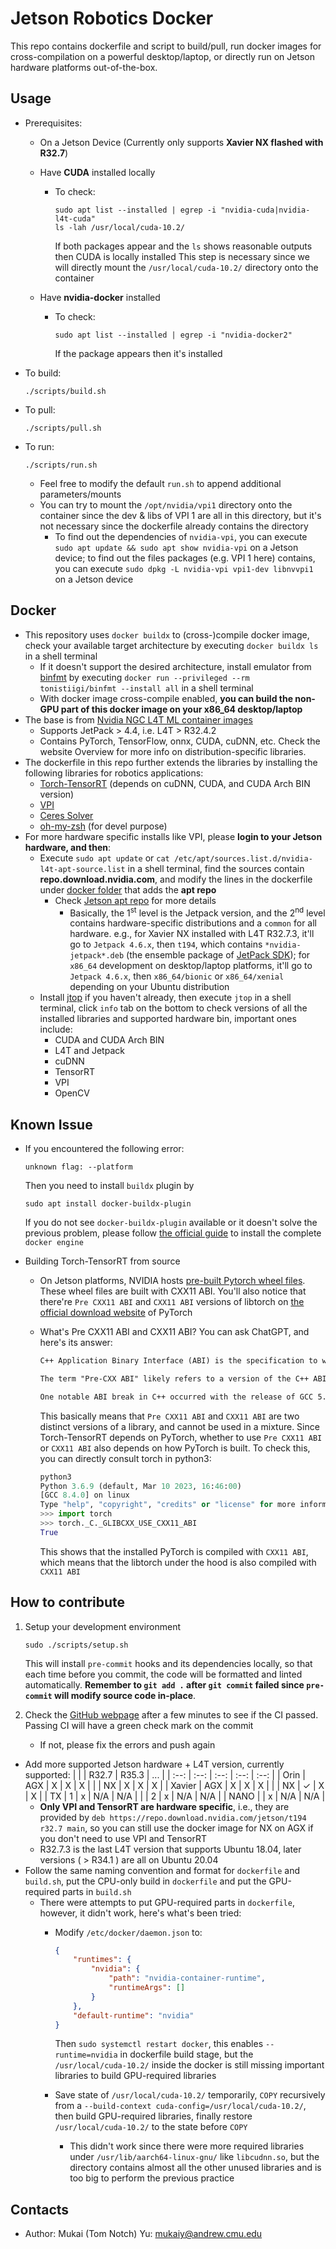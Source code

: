 # Jetson Robotics Docker

This repo contains dockerfile and script to build/pull, run docker images for cross-compilation on a powerful desktop/laptop, or directly run on Jetson hardware platforms out-of-the-box.

## Usage

- Prerequisites:

  - On a Jetson Device (Currently only supports **Xavier NX flashed with R32.7**)

  - Have **CUDA** installed locally

    - To check:

      ```Shell
      sudo apt list --installed | egrep -i "nvidia-cuda|nvidia-l4t-cuda"
      ls -lah /usr/local/cuda-10.2/
      ```

      If both packages appear and the `ls` shows reasonable outputs then CUDA is locally installed
      This step is necessary since we will directly mount the `/usr/local/cuda-10.2/` directory onto the container

  - Have **nvidia-docker** installed

    - To check:

      ```Shell
      sudo apt list --installed | egrep -i "nvidia-docker2"
      ```

      If the package appears then it's installed

- To build:

  ```Shell
  ./scripts/build.sh
  ```

- To pull:

  ```Shell
  ./scripts/pull.sh
  ```

- To run:

  ```Shell
  ./scripts/run.sh
  ```

  - Feel free to modify the default `run.sh` to append additional parameters/mounts
  - You can try to mount the `/opt/nvidia/vpi1` directory onto the container since the dev & libs of VPI 1 are all in this directory, but it's not necessary since the dockerfile already contains the directory
    - To find out the dependencies of `nvidia-vpi`, you can execute `sudo apt update && sudo apt show nvidia-vpi` on a Jetson device; to find out the files packages (e.g. VPI 1 here) contains, you can execute `sudo dpkg -L nvidia-vpi vpi1-dev libnvvpi1` on a Jetson device

## Docker

- This repository uses `docker buildx` to (cross-)compile docker image, check your available target architecture by executing `docker buildx ls` in a shell terminal
  - If it doesn't support the desired architecture, install emulator from [binfmt](https://github.com/tonistiigi/binfmt) by executing `docker run --privileged --rm tonistiigi/binfmt --install all` in a shell terminal
  - With docker image cross-compile enabled, **you can build the non-GPU part of this docker image on your x86_64 desktop/laptop**
- The base is from [Nvidia NGC L4T ML container images](https://catalog.ngc.nvidia.com/orgs/nvidia/containers/l4t-ml)
  - Supports JetPack > 4.4, i.e. L4T > R32.4.2
  - Contains PyTorch, TensorFlow, onnx, CUDA, cuDNN, etc. Check the website Overview for more info on distribution-specific libraries.
- The dockerfile in this repo further extends the libraries by installing the following libraries for robotics applications:
  - [Torch-TensorRT](https://github.com/pytorch/TensorRT) (depends on cuDNN, CUDA, and CUDA Arch BIN version)
  - [VPI](https://docs.nvidia.com/vpi/)
  - [Ceres Solver](http://ceres-solver.org/)
  - [oh-my-zsh](https://ohmyz.sh/) (for devel purpose)
- For more hardware specific installs like VPI, please **login to your Jetson hardware, and then**:
  - Execute `sudo apt update` or `cat /etc/apt/sources.list.d/nvidia-l4t-apt-source.list` in a shell terminal, find the sources contain **repo.download.nvidia.com**, and modify the lines in the dockerfile under [docker folder](./docker) that adds the **apt repo**
    - Check [Jetson apt repo](https://repo.download.nvidia.com/jetson/) for more details
      - Basically, the 1<sup>st</sup> level is the Jetpack version, and the 2<sup>nd</sup> level contains hardware-specific distributions and a `common` for all hardware. e.g., for Xavier NX installed with L4T R32.7.3, it'll go to `Jetpack 4.6.x`, then `t194`, which contains `*nvidia-jetpack*.deb` (the ensemble package of [JetPack SDK](https://developer.nvidia.com/embedded/jetpack)); for `x86_64` development on desktop/laptop platforms, it'll go to `Jetpack 4.6.x`, then `x86_64/bionic` or `x86_64/xenial` depending on your Ubuntu distribution
  - Install [jtop](https://github.com/rbonghi/jetson_stats) if you haven't already, then execute `jtop` in a shell terminal, click `info` tab on the bottom to check versions of all the installed libraries and supported hardware bin, important ones include:
    - CUDA and CUDA Arch BIN
    - L4T and Jetpack
    - cuDNN
    - TensorRT
    - VPI
    - OpenCV

## Known Issue

- If you encountered the following error:

  ```Shell
  unknown flag: --platform
  ```

  Then you need to install `buildx` plugin by

  ```Shell
  sudo apt install docker-buildx-plugin
  ```

  If you do not see `docker-buildx-plugin` available or it doesn't solve the previous problem, please follow [the official guide](https://docs.docker.com/engine/install/ubuntu/) to install the complete `docker engine`

- Building Torch-TensorRT from source

  - On Jetson platforms, NVIDIA hosts [pre-built Pytorch wheel files](https://forums.developer.nvidia.com/t/pytorch-for-jetson-version-1-10-now-available/72048). These wheel files are built with CXX11 ABI. You'll also notice that there're `Pre CXX11 ABI` and `CXX11 ABI` versions of libtorch on [the official download website](https://pytorch.org/get-started/locally/) of PyTorch

  - What's Pre CXX11 ABI and CXX11 ABI? You can ask ChatGPT, and here's its answer:

    ```txt
    C++ Application Binary Interface (ABI) is the specification to which executable code adheres in order to facilitate correct interaction between different executable components. This includes conventions for name mangling, exception handling, calling conventions, and the layout of object code and system libraries.

    The term "Pre-CXX ABI" likely refers to a version of the C++ ABI that was in use before a specific change was introduced. An ABI can change over time as new language features are added, compilers improve, or for other reasons. When such changes occur, binary code compiled with a newer version of the compiler may not be compatible with code compiled with an older version, due to different expectations about how things like name mangling or exception handling work.

    One notable ABI break in C++ occurred with the release of GCC 5.1. This release changed the ABI in a way that was not backwards-compatible, primarily to improve the implementation of C++11's std::string and std::list types. The ABI used by versions of GCC prior to this change is often referred to as the "old" or "pre-CXX11" ABI. Code compiled with the new ABI cannot be safely linked with code compiled with the old ABI.
    ```

    This basically means that `Pre CXX11 ABI` and `CXX11 ABI` are two distinct versions of a library, and cannot be used in a mixture. Since Torch-TensorRT depends on PyTorch, whether to use `Pre CXX11 ABI` or `CXX11 ABI` also depends on how PyTorch is built. To check this, you can directly consult torch in python3:

    ```Python
    python3
    Python 3.6.9 (default, Mar 10 2023, 16:46:00)
    [GCC 8.4.0] on linux
    Type "help", "copyright", "credits" or "license" for more information.
    >>> import torch
    >>> torch._C._GLIBCXX_USE_CXX11_ABI
    True
    ```

    This shows that the installed PyTorch is compiled with `CXX11 ABI`, which means that the libtorch under the hood is also compiled with `CXX11 ABI`

## How to contribute

1. Setup your development environment

   ```Shell
   sudo ./scripts/setup.sh
   ```

   This will install `pre-commit` hooks and its dependencies locally, so that each time before you commit, the code will be formatted and linted automatically. **Remember to `git add .` after `git commit` failed since `pre-commit` will modify source code in-place**.

1. Check the [GitHub webpage](https://github.com/Tom-Notch/BagX) after a few minutes to see if the CI passed. Passing CI will have a green check mark on the commit

   - If not, please fix the errors and push again

- Add more supported Jetson hardware + L4T version, currently supported:
  |          |          |  R32.7   |  R35.3   |    ...   |
  |   :--:   |   :--:   |   :--:   |   :--:   |   :--:   |
  |   Orin   |   AGX    |    X     |    X     |    X     |
  |          |   NX     |    X     |    X     |    X     |
  |  Xavier  |   AGX    |    X     |    X     |    X     |
  |          |   NX     |    ✓     |    X     |    X     |
  |    TX    |    1     |    x     |   N/A    |   N/A    |
  |          |    2     |    x     |   N/A    |   N/A    |
  |   NANO   |          |    x     |   N/A    |   N/A    |
  - **Only VPI and TensorRT are hardware specific**, i.e., they are provided by `deb https://repo.download.nvidia.com/jetson/t194 r32.7 main`, so you can still use the docker image for NX on AGX if you don't need to use VPI and TensorRT
  - R32.7.3 is the last L4T version that supports Ubuntu 18.04, later versions ( > R34.1 ) are all on Ubuntu 20.04
- Follow the same naming convention and format for `dockerfile` and `build.sh`, put the CPU-only build in `dockerfile` and put the GPU-required parts in `build.sh`
  - There were attempts to put GPU-required parts in `dockerfile`, however, it didn't work, here's what's been tried:
    - Modify `/etc/docker/daemon.json` to:

      ```json
      {
          "runtimes": {
              "nvidia": {
                  "path": "nvidia-container-runtime",
                  "runtimeArgs": []
              }
          },
          "default-runtime": "nvidia"
      }
      ```

      Then `sudo systemctl restart docker`, this enables `--runtime=nvidia` in dockerfile build stage, but the `/usr/local/cuda-10.2/` inside the docker is still missing important libraries to build GPU-required libraries

    - Save state of `/usr/local/cuda-10.2/` temporarily, `COPY` recursively from a `--build-context cuda-config=/usr/local/cuda-10.2/`, then build GPU-required libraries, finally restore `/usr/local/cuda-10.2/` to the state before `COPY`

      - This didn't work since there were more required libraries under `/usr/lib/aarch64-linux-gnu/` like `libcudnn.so`, but the directory contains almost all the other unused libraries and is too big to perform the previous practice

## Contacts

- Author: Mukai (Tom Notch) Yu: [mukaiy@andrew.cmu.edu](mailto:mukaiy@andrew.cmu.edu)
